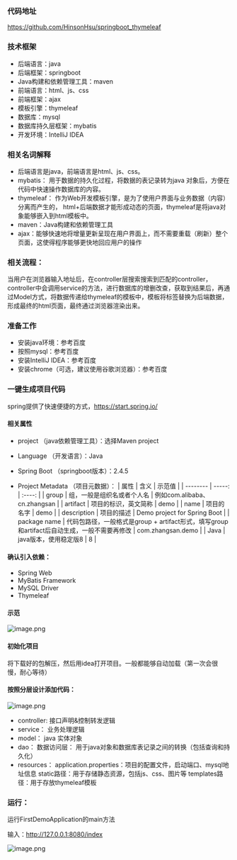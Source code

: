 ### 代码地址
https://github.com/HinsonHsu/springboot_thymeleaf

### 技术框架
+ 后端语言：java
+ 后端框架：springboot
+ Java构建和依赖管理工具：maven
+ 前端语言：html、js、css
+ 前端框架：ajax
+ 模板引擎：thymeleaf
+ 数据库：mysql
+ 数据库持久层框架：mybatis
+ 开发环境：IntelliJ IDEA

### 相关名词解释
+ 后端语言是java，前端语言是html、js、css。
+ mybatis：
用于数据的持久化过程，将数据的表记录转为java 对象后，方便在代码中快速操作数据库的内容。
+ thymeleaf：
作为Web开发模板引擎，是为了使用户界面与业务数据（内容）分离而产生的，
html+后端数据才能形成动态的页面，thymeleaf是将java对象能够嵌入到html模板中。
+ maven：Java构建和依赖管理工具
+ ajax：能够快速地将增量更新呈现在用户界面上，而不需要重载（刷新）整个页面，这使得程序能够更快地回应用户的操作

### 相关流程：
当用户在浏览器输入地址后，在controller层搜索搜索到匹配的controller，controller中会调用service的方法，进行数据库的增删改查，获取到结果后，再通过Model方式，将数据传递给thymeleaf的模板中，模板将标签替换为后端数据，形成最终的html页面，最终通过浏览器渲染出来。

### 准备工作
+ 安装java环境：参考百度
+ 按照mysql：参考百度
+ 安装IntelliJ IDEA：参考百度
+ 安装chrome（可选，建议使用谷歌浏览器）：参考百度

### 一键生成项目代码
spring提供了快速便捷的方式，https://start.spring.io/

#### 相关属性

+ project
（java依赖管理工具）：选择Maven project

+ Language
（开发语言）：Java

+ Spring Boot
（springboot版本）：2.4.5
+ Project Metadata
（项目元数据）：
  | 属性    | 含义    |  示范值  |
    | --------   | -----:   | :----: |
    | group        | 组，一般是组织名或者个人名      |   例如com.alibaba、cn.zhangsan    |
    | artifact        | 项目的标识，英文简称      |   demo    |
    | name        | 项目的名字      |   demo    |
    | description        | 项目的描述      |   Demo  project for Spring Boot    |
  | package name        | 代码包路径，一般格式是group + artifact形式，填写group和artifact后自动生成，一般不需要再修改     |   com.zhangsan.demo    |
  | Java       | java版本，使用稳定版8     |   8   |

#### 确认引入依赖：
+ Spring Web
+ MyBatis Framework 
+ MySQL Driver 
+ Thymeleaf

#### 示范
![image.png](https://upload-images.jianshu.io/upload_images/14105483-7f2c66f9062be083.png?imageMogr2/auto-orient/strip%7CimageView2/2/w/1240)

#### 初始化项目
将下载好的包解压，然后用idea打开项目。一般都能够自动加载（第一次会很慢，耐心等待）

#### 按照分层设计添加代码：

![image.png](https://upload-images.jianshu.io/upload_images/14105483-99ff064b362c5b91.png?imageMogr2/auto-orient/strip%7CimageView2/2/w/1240)

 + controller: 
接口声明&控制转发逻辑
+ service：
业务处理逻辑
+ model：
java 实体对象
+ dao：
数据访问层：
用于java对象和数据库表记录之间的转换（包括查询和持久化）
+ resources：
application.properties：项目的配置文件，启动端口、mysql地址信息
static路径：用于存储静态资源，包括js、css、图片等
templates路径：用于存放thymeleaf模板

### 运行：
运行FirstDemoApplication的main方法

输入：http://127.0.0.1:8080/index

![image.png](https://upload-images.jianshu.io/upload_images/14105483-eeb73960018dc9d9.png?imageMogr2/auto-orient/strip%7CimageView2/2/w/1240)
